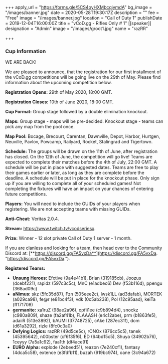 +++
apply_url = "https://forms.gle/5CS4oyHXMbcqjymdA"
bg_image = "/images/banner.jpg"
date = 2020-05-28T19:30:17Z
description = ""
fee = "Free"
image = "/images/banner.jpg"
location = "Call of Duty 1"
publishDate = 2019-12-04T16:00:00Z
title = "vCoD.gg - Rifles Only # 1"
[[speaker]]
designation = "Admin"
image = "/images/groot1.jpg"
name = "razRR"

+++
### **Cup Information**

WE ARE BACK!

We are pleased to announce, that the registration for our first installment of the vCoD.gg competitions will be going live on the 29th of May. Please find information about the upcoming competition below.

**Registration Opens:** 29th of May 2020, 18:00 GMT.

**Registration Closes:** 10th of June 2020, 18:00 GMT.

**Cup Format:** Group stage followed by a double elimination knockout.

**Maps:** Group stage - maps will be pre-decided. Knockout stage - teams can pick any map from the pool once.

**Map Pool:** Bocage, Brecourt, Carentan, Dawnville, Depot, Harbor, Hurtgen, Neuville, Pavlov, Powcamp, Railyard, Rocket, Stalingrad and Tigertown.

**Schedule:** The groups will be drawn on the 11th of June, after registration has closed. On the 12th of June, the competition will go live! Teams are expected to complete their matches before the 4th of July, 22:00 GMT. A schedule will be put in place with suggested dates. Teams are free to play their games earlier or later, as long as they are complete before the deadline. A schedule will be put in place for the knockout phase. Only sign up if you are willing to complete all of your scheduled games! Not completing the fixtures will have an impact on your chances of entering future competitions.

**Players:** You will need to include the GUIDs of your players when registering. We are not accepting teams with missing GUIDs.

**Anti-Cheat:** Veritas 2.0.4.

**Stream:** https://www.twitch.tv/vcodseriesx.

**Prize:** Winner - 12 slot private Call of Duty 1 server - 1 month.

If you are clanless and looking for a team, then head over to the Community Discord at: [**https://discord.gg/FA5vxDa**](https://discord.gg/FA5vxDa. "https://discord.gg/FA5vxDa.").

**Registered Teams:**

* **Unsung Heroes:** Efxtive (9a4e41b1), Brian (319185cb), Joozus (dcebf221), rapidz (597c3c5c), MnC (e1adbec6) Dev (f53b116d), ppengu (368ad09c)
* **aNimus:** skz (5fc35d87), Fzn (505eee2c), lwsk1LL (ad3dafab), MORTEK (a029ca98), fe@r (e81bc4f3), vdk (0c5ab238), Pol (12c95aad), keiTa (ff171708)
* **germanite:** xa1ruZ (98ae2a96), opfii1ee (c9b894d4), snockz (c980a809), shaze (fa2af41b), FLAAASH (e4c12abe), prm (b1863fe5), adaiiR (513e3892), bAUMI (37748725), cAke (287ec31f), dom (d61a3292), rizle (8fc0c3a0)
* **Defying Logics:** razRR (49d5ce5c), rONOx (876cc5c5), tanek (45395642), n00bster (cf6f35f6), ED (64bd15c5), Shuya (34902b76), 1ceyyy (7a5a1c92), faa1th (df4ace91)
* **EURO Alpha:** explode (2ebeed51), reazon (7e240cf1), fantasy (4dca5c58), extence (e3fdfb11), buzah (919bc974), oane (3c94a672)
* 